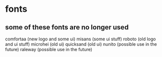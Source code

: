 # fonts
## some of these fonts are no longer used

comfortaa (new logo and some ui) 
misans (some ui stuff)
roboto (old logo and ui stuff)
microhei (old ui)
quicksand (old ui)
nunito (possible use in the future)
raleway (possible use in the future)